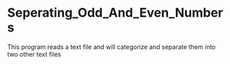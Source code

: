 # Seperating_Odd_And_Even_Numbers
This program reads a text file and will categorize and separate them into two other text files

